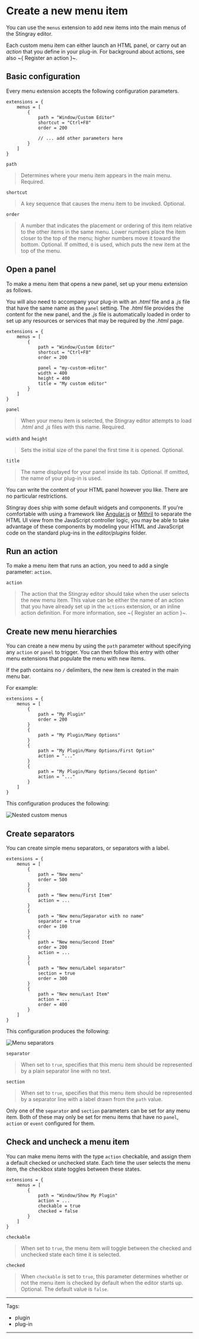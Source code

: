# Create a new menu item

You can use the `menus` extension to add new items into the main menus of the Stingray editor.

Each custom menu item can either launch an HTML panel, or carry out an *action* that you define in your plug-in. For background about actions, see also ~{ Register an action }~.

## Basic configuration

Every menu extension accepts the following configuration parameters.

~~~{sjson}
extensions = {
	menus = [
		{
		    path = "Window/Custom Editor"
			shortcut = "Ctrl+F8"
			order = 200

			// ... add other parameters here
		}
	]
}
~~~

`path`

>	Determines where your menu item appears in the main menu. Required.

`shortcut`

>	A key sequence that causes the menu item to be invoked. Optional.

`order`

>	A number that indicates the placement or ordering of this item relative to the other items in the same menu. Lower numbers place the item closer to the top of the menu; higher numbers move it toward the bottom. Optional. If omitted, `0` is used, which puts the new item at the top of the menu.

## Open a panel

To make a menu item that opens a new panel, set up your menu extension as follows.

You will also need to accompany your plug-in with an *.html* file and a *.js* file that have the same name as the `panel` setting. The *.html* file provides the content for the new panel, and the *.js* file is automatically loaded in order to set up any resources or services that may be required by the *.html* page.

~~~{sjson}
extensions = {
	menus = [
		{
		    path = "Window/Custom Editor"
			shortcut = "Ctrl+F8"
			order = 200

			panel = "my-custom-editor"
		    width = 400
		    height = 400
		    title = "My custom editor"
		}
	]
}
~~~

`panel`

>	When your menu item is selected, the Stingray editor attempts to load *.html* and *.js* files with this name. Required.

`width` and `height`

>	Sets the initial size of the panel the first time it is opened. Optional.

`title`

>	The name displayed for your panel inside its tab. Optional. If omitted, the name of your plug-in is used.

You can write the content of your HTML panel however you like. There are no particular restrictions.

Stingray does ship with some default widgets and components. If you're comfortable with using a framework like [Angular.js](https://angularjs.org/) or [Mithril](http://mithril.js.org/) to separate the HTML UI view from the JavaScript controller logic, you may be able to take advantage of these components by modeling your HTML and JavaScript code on the standard plug-ins in the *editor/plugins* folder.

## Run an action

To make a menu item that runs an action, you need to add a single parameter: `action`.

`action`

>	The action that the Stingray editor should take when the user selects the new menu item. This value can be either the name of an action that you have already set up in the `actions` extension, or an inline action definition. For more information, see ~{ Register an action }~.

## Create new menu hierarchies

You can create a new menu by using the `path` parameter without specifying any `action` or `panel` to trigger. You can then follow this entry with other menu extensions that populate the menu with new items.

If the path contains no `/` delimiters, the new item is created in the main menu bar.

For example:

~~~{sjson}
extensions = {
	menus = [
		{
		    path = "My Plugin"
			order = 200
		}
		{
		    path = "My Plugin/Many Options"
		}
		{
		    path = "My Plugin/Many Options/First Option"
			action = "..."
		}
		{
		    path = "My Plugin/Many Options/Second Option"
			action = "..."
		}
	]
}
~~~

This configuration produces the following:

![Nested custom menus](../../../images/plugin_menu_extension_nested.png)

## Create separators

You can create simple menu separators, or separators with a label.

~~~{sjson}
extensions = {
	menus = [
		{
			path = "New menu"
			order = 500
		}
		{
			path = "New menu/First Item"
			action = ...
		}
		{
			path = "New menu/Separator with no name"
			separator = true
			order = 100
		}
		{
			path = "New menu/Second Item"
			order = 200
			action = ...
		}
		{
			path = "New menu/Label separator"
			section = true
			order = 300
		}
		{
			path = "New menu/Last Item"
			action = ...
			order = 400
		}
	]
}
~~~

This configuration produces the following:

![Menu separators](../../../images/plugin_menu_extension_separators.png)

`separator`

>	When set to `true`, specifies that this menu item should be represented by a plain separator line with no text.

`section`

>	When set to `true`, specifies that this menu item should be represented by a separator line with a label drawn from the `path` value.

Only one of the `separator` and `section` parameters can be set for any menu item. Both of these may only be set for menu items that have no `panel`, `action` or `event` configured for them.

## Check and uncheck a menu item

You can make menu items with the type `action` checkable, and assign them a default checked or unchecked state. Each time the user selects the menu item, the checkbox state toggles between these states.

~~~{sjson}
extensions = {
	menus = [
		{
			path = "Window/Show My Plugin"
			action = ...
			checkable = true
			checked = false
		}
	]
}
~~~

`checkable`

>	When set to `true`, the menu item will toggle between the checked and unchecked state each time it is selected.

`checked`

>	When `checkable` is set to `true`, this parameter determines whether or not the menu item is checked by default when the editor starts up. Optional. The default value is `false`.

---
Tags:
-	plugin
-	plug-in
---
